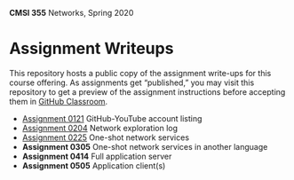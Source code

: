 **CMSI 355** Networks, Spring 2020

# Assignment Writeups
This repository hosts a public copy of the assignment write-ups for this course offering. As assignments get “published,” you may visit this repository to get a preview of the assignment instructions before accepting them in [GitHub Classroom](https://classroom.github.com).

- [Assignment 0121](http://dondi.lmu.build/spring2020/cmsi355/cmsi355-spring2020-hw0121.pdf) GitHub-YouTube account listing
- [Assignment 0204](./network-exploration-log.md) Network exploration log
- [Assignment 0225](./one-shot.md) One-shot network services
- **Assignment 0305** One-shot network services in another language
- **Assignment 0414** Full application server
- **Assignment 0505** Application client(s)
